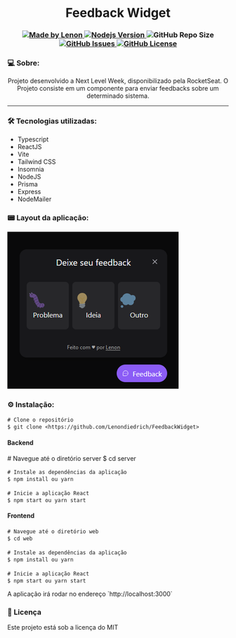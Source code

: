 
<h1 align="center">Feedback Widget</h1>
<h3 align="center">
  <a href="https://github.com/Lenondiedrich">
      <img alt="Made by Lenon" src="https://img.shields.io/badge/made%20by-Lenondiedrich-blue">
   </a>
  <a href="https://github.com/nodejs/node/blob/master/doc/changelogs/CHANGELOG_V14.md#14.15.0">
      <img alt="Nodejs Version" src="https://img.shields.io/badge/node.js-v14.15.0-informational?logo=Node.JS">
  </a>
  <img alt="GitHub Repo Size" src="https://img.shields.io/github/repo-size/Lenondiedrich/FeedbackWidget">
  <a href="https://github.com/Lenondiedrich/FeedbackWidget/issues">
      <img alt="GitHub Issues" src="https://img.shields.io/github/issues/Lenondiedrich/FeedbackWidget">
   </a>
  <a href="./LICENSE.txt">
      <img alt="GitHub License" src="https://img.shields.io/github/license/Lenondiedrich/FeedbackWidget">
   </a>
</h3>
<h3>💻 Sobre: </h3>
<p align="center">Projeto desenvolvido a Next Level Week, disponibilizado pela RocketSeat. O Projeto consiste em um componente para enviar feedbacks sobre um determinado sistema.</p>
<hr/>
<h3>🛠 Tecnologias utilizadas: </h3>
<ul>
  <li>Typescript</li>
  <li>ReactJS</li>
  <li>Vite</li>
  <li>Tailwind CSS</li>
  <li>Insomnia</li>
  <li>NodeJS</li>
  <li>Prisma</li>
  <li>Express</li>
  <li>NodeMailer</li>
  
</ul

<hr />

<h3>📟 Layout da aplicação:</h3>
  <img src="./feedback.png" />
  
<h3>⚙️ Instalação: </h3>

    # Clone o repositório
    $ git clone <https://github.com/Lenondiedrich/FeedbackWidget>

<h4>Backend</h4>
    # Navegue até o diretório server
    $ cd server

    # Instale as dependências da aplicação
    $ npm install ou yarn

    # Inicie a aplicação React
    $ npm start ou yarn start
<h4>Frontend</h4>

    # Navegue até o diretório web
    $ cd web

    # Instale as dependências da aplicação
    $ npm install ou yarn

    # Inicie a aplicação React
    $ npm start ou yarn start

<p>A aplicação irá rodar no endereço `http://localhost:3000`</p>

<h3>📝 Licença</h3>
<p>Este projeto está sob a licença do MIT</p>
